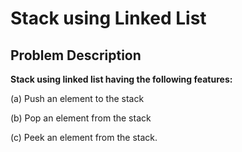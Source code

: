 # Stack using Linked List

## Problem Description

**Stack using linked list having the following features:**

(a) Push an element to the stack

(b) Pop an element from the stack

(c) Peek an element from the stack.
